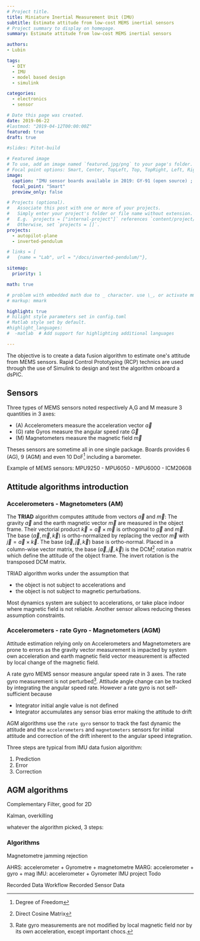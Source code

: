 ```yaml
---
# Project title.
title: Miniature Inertial Measurement Unit (IMU)
subtitle: Estimate attitude from low-cost MEMS inertial sensors
# Project summary to display on homepage.
summary: Estimate attitude from low-cost MEMS inertial sensors

authors:
- Lubin

tags:
  - DIY
  - IMU
  - model based design
  - simulink

categories: 
  - electronics
  - sensor

# Date this page was created.
date: 2019-06-22
#lastmod: "2019-04-12T00:00:00Z"
featured: true
draft: true

#slides: Pitot-build

# Featured image
# To use, add an image named `featured.jpg/png` to your page's folder.
# Focal point options: Smart, Center, TopLeft, Top, TopRight, Left, Right, BottomLeft, Bottom, BottomRight
image:
  caption: "IMU sensor boards available in 2019: GY-91 (open source) ; IMU 10DoF v2, 9DoF and 6DoF (Drotek)"
  focal_point: "Smart"
  preview_only: false

# Projects (optional).
#   Associate this post with one or more of your projects.
#   Simply enter your project's folder or file name without extension.
#   E.g. `projects = ["internal-project"]` references `content/project/deep-learning/index.md`.
#   Otherwise, set `projects = []`.
projects: 
  - autopilot-plane
  - inverted-pendulum 

# links = [
# 	{name = "Lab", url = "/docs/inverted-pendulum/"},

sitemap:
  priority: 1

math: true

# problem with embedded math due to _ character. use \_, or activate mmark markup syntax
# markup: mmark

highlight: true
# hilight style parameters set in config.toml
# Matlab style set by default.
#highlight_languages:
#  -matlab  # Add support for highlighting additional languages

---
```


The objective is to create a data fusion algorithm to estimate one's attitude from MEMS sensors. Rapid Control Prototyping (RCP) technics are used through the use of Simulink to design and test the algorithm onboard a dsPIC.

## Sensors

Three types of MEMS sensors noted respectively A,G and M measure 3 quantities in 3 axes:

- (A) Accelerometers measure the acceleration vector $\vec{a}$
- (G) rate Gyros measure the angular speed rate $\vec{G}$
- (M) Magnetometers measure the magnetic field $\vec{m}$

Theses sensors are sometime all in one single package. Boards provides 6 (AG), 9 (AGM) and even 10 DoF[^DoF] including a barometer. 

Example of MEMS sensors: MPU9250 - MPU6050 - MPU6000 - ICM20608

## Attitude algorithms introduction

### Accelerometers - Magnetometers (AM)

The **TRIAD** algorithm computes attitude from vectors $\vec{a}$ and $\vec{m}$: 
The gravity $\vec{a}$ and the earth magnetic vector $\vec{m}$ are measured in the object frame. Their vectorial product $\vec{k} = \vec{a} \times \vec{m}$ is orthogonal to  $\vec{g}$ and $\vec{m}$. The base $(\vec{a},\vec{m},\vec{k})$ is ortho-normalized by replacing the vector $\vec{m}$ with $\vec{j} = \vec{a} \times \vec{k}$. The base  $(\vec{a},\vec{j},\vec{k})$ base is ortho-normal. Placed in a column-wise vector matrix, the base $(\vec{a},\vec{j},\vec{k})$ is the DCM[^DCM] rotation matrix which define the attitude of the object frame. The invert rotation is the transposed DCM matrix.

TRIAD algorithm works under the assumption that

- the object is not subject to accelerations and
- the object is not subject to magnetic perturbations.

Most dynamics system are subject to accelerations, or take place indoor where magnetic field is not reliable. Another sensor allows reducing theses assumption constraints.

### Accelerometers - rate Gyro - Magnetometers (AGM)

Attitude estimation relying only on Accelerometers and Magnetometers are prone to errors as the gravity vector measurement is impacted by system own acceleration and earth magnetic field vector measurement is affected by local change of the magnetic field.

A rate gyro MEMS sensor measure angular speed rate in 3 axes. The rate gyro measurement is not perturbed[^rate-gyro-perturbation]. Attitude angle change can be tracked by integrating the angular speed rate. However a rate gyro is not self-sufficient because 

- Integrator initial angle value is not defined
- Integrator accumulates any sensor bias error making the attitude to drift

AGM algorithms use the `rate gyro` sensor to track the fast dynamic the attitude and the `accelerometers` and `magnetometers` sensors for initial attitude and correction of the drift inherent to the angular speed integration.

Three steps are typical from IMU data fusion algorithm:

1. Prediction
2. Error
3. Correction

## AGM algorithms



Complementary Filter, good for 2D

Kalman, overkilling

whatever the algorithm picked, 3 steps:


### Algorithms



Magnetometre jamming rejection

AHRS: accelerometer + Gyrometre + magnetometre
MARG: accelerometer + gyro + mag
IMU: accelerometer + Gyrometer
IMU project Todo

Recorded Data Workflow
Recorded Sensor Data

[^DoF]: Degree of Freedom
[^DCM]: Direct Cosine Matrix
[^rate-gyro-perturbation]: Rate gyro measurements are not modified by local magnetic field nor by its own acceleration, except important chocs.
<!-- test code -->
